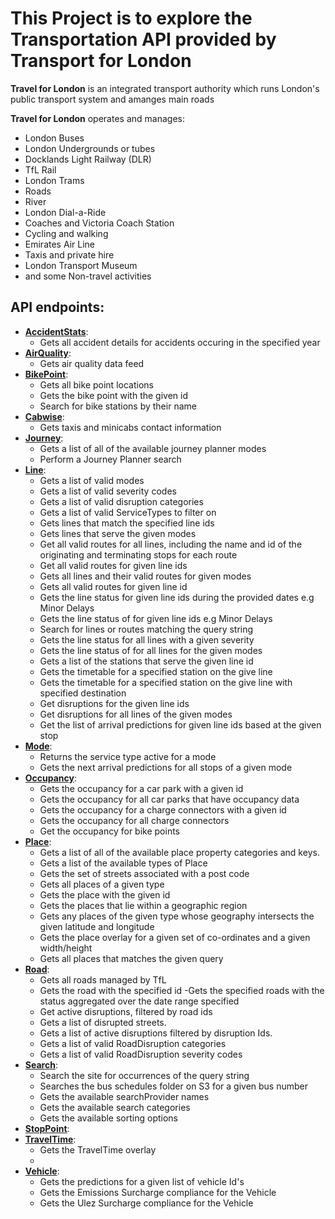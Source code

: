 # This Project is to explore the Transportation API provided by Transport for London

**Travel for London** is an integrated transport authority which runs London's public transport system and amanges main roads

**Travel for London** operates and manages:

- London Buses
- London Undergrounds or tubes
- Docklands Light Railway (DLR)
- TfL Rail
- London Trams
- Roads
- River
- London Dial-a-Ride
- Coaches and Victoria Coach Station
- Cycling and walking
- Emirates Air Line
- Taxis and private hire
- London Transport Museum
- and some Non-travel activities

## API endpoints:

- [**AccidentStats**](https://api.tfl.gov.uk/swagger/ui/index.html?url=/swagger/docs/v1#!/AccidentStats/AccidentStats_Get):
  - Gets all accident details for accidents occuring in the specified year
- [**AirQuality**](https://api.tfl.gov.uk/swagger/ui/index.html?url=/swagger/docs/v1#!/AirQuality/AirQuality_Get):
  - Gets air quality data feed
- [**BikePoint**](https://api.tfl.gov.uk/swagger/ui/index.html?url=/swagger/docs/v1#!/BikePoint/BikePoint_GetAll):
  - Gets all bike point locations
  - Gets the bike point with the given id
  - Search for bike stations by their name
- [**Cabwise**](https://api.tfl.gov.uk/swagger/ui/index.html?url=/swagger/docs/v1#!/Cabwise/Cabwise_Get):
  - Gets taxis and minicabs contact information
- [**Journey**](https://api.tfl.gov.uk/swagger/ui/index.html?url=/swagger/docs/v1#!/Journey/Journey_Meta):
  - Gets a list of all of the available journey planner modes
  - Perform a Journey Planner search
- [**Line**](https://api.tfl.gov.uk/swagger/ui/index.html?url=/swagger/docs/v1#!/Line/Line_MetaModes):
  - Gets a list of valid modes
  - Gets a list of valid severity codes
  - Gets a list of valid disruption categories
  - Gets a list of valid ServiceTypes to filter on
  - Gets lines that match the specified line ids
  - Gets lines that serve the given modes
  - Get all valid routes for all lines, including the name and id of the originating and terminating stops for each route
  - Get all valid routes for given line ids
  - Gets all lines and their valid routes for given modes
  - Gets all valid routes for given line id
  - Gets the line status for given line ids during the provided dates e.g Minor Delays
  - Gets the line status of for given line ids e.g Minor Delays
  - Search for lines or routes matching the query string
  - Gets the line status for all lines with a given severity
  - Gets the line status of for all lines for the given modes
  - Gets a list of the stations that serve the given line id
  - Gets the timetable for a specified station on the give line
  - Gets the timetable for a specified station on the give line with specified destination
  - Get disruptions for the given line ids
  - Get disruptions for all lines of the given modes
  - Get the list of arrival predictions for given line ids based at the given stop
- [**Mode**](https://api.tfl.gov.uk/swagger/ui/index.html?url=/swagger/docs/v1#!/Mode/Mode_GetActiveServiceTypes):
  - Returns the service type active for a mode
  - Gets the next arrival predictions for all stops of a given mode
- [**Occupancy**](https://api.tfl.gov.uk/swagger/ui/index.html?url=/swagger/docs/v1#!/Occupancy/Occupancy_Get):
  - Gets the occupancy for a car park with a given id
  - Gets the occupancy for all car parks that have occupancy data
  - Gets the occupancy for a charge connectors with a given id
  - Gets the occupancy for all charge connectors
  - Get the occupancy for bike points
- [**Place**](https://api.tfl.gov.uk/swagger/ui/index.html?url=/swagger/docs/v1#!/Place/Place_MetaCategories):
  - Gets a list of all of the available place property categories and keys.
  - Gets a list of the available types of Place
  - Gets the set of streets associated with a post code
  - Gets all places of a given type
  - Gets the place with the given id
  - Gets the places that lie within a geographic region
  - Gets any places of the given type whose geography intersects the given latitude and longitude
  - Gets the place overlay for a given set of co-ordinates and a given width/height
  - Gets all places that matches the given query
- [**Road**](https://api.tfl.gov.uk/swagger/ui/index.html?url=/swagger/docs/v1#!/Road/Road_Get):
  - Gets all roads managed by TfL
  - Gets the road with the specified id
    -Gets the specified roads with the status aggregated over the date range specified
  - Get active disruptions, filtered by road ids
  - Gets a list of disrupted streets.
  - Gets a list of active disruptions filtered by disruption Ids.
  - Gets a list of valid RoadDisruption categories
  - Gets a list of valid RoadDisruption severity codes
- [**Search**](https://api.tfl.gov.uk/swagger/ui/index.html?url=/swagger/docs/v1#!/Search/Search_Get):
  - Search the site for occurrences of the query string
  - Searches the bus schedules folder on S3 for a given bus number
  - Gets the available searchProvider names
  - Gets the available search categories
  - Gets the available sorting options
- [**StopPoint**](https://api.tfl.gov.uk/swagger/ui/index.html?url=/swagger/docs/v1#!/StopPoint/StopPoint_MetaCategories):
- [**TravelTime**](https://api.tfl.gov.uk/swagger/ui/index.html?url=/swagger/docs/v1#!/TravelTime/TravelTime_GetOverlay):
  - Gets the TravelTime overlay
  -
- [**Vehicle**](https://api.tfl.gov.uk/swagger/ui/index.html?url=/swagger/docs/v1#!/Vehicle/Vehicle_Get):
  - Gets the predictions for a given list of vehicle Id's
  - Gets the Emissions Surcharge compliance for the Vehicle
  - Gets the Ulez Surcharge compliance for the Vehicle
